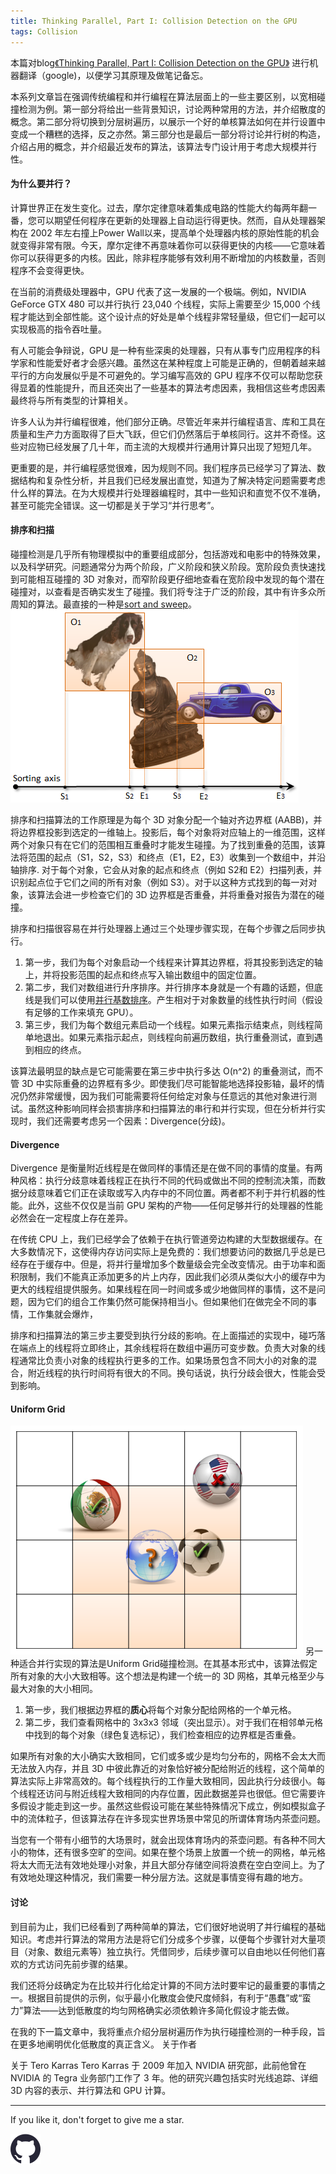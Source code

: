 ```yaml
---
title: Thinking Parallel, Part I: Collision Detection on the GPU
tags: Collision
---
```


本篇对blog[《Thinking Parallel, Part I: Collision Detection on the GPU》](https://developer.nvidia.com/blog/thinking-parallel-part-i-collision-detection-gpu/) 进行机器翻译（google)，以便学习其原理及做笔记备忘。

<!--more-->
本系列文章旨在强调传统编程和并行编程在算法层面上的一些主要区别，以宽相碰撞检测为例。第一部分将给出一些背景知识，讨论两种常用的方法，并介绍散度的概念。第二部分将切换到分层树遍历，以展示一个好的单核算法如何在并行设置中变成一个糟糕的选择，反之亦然。第三部分也是最后一部分将讨论并行树的构造，介绍占用的概念，并介绍最近发布的算法，该算法专门设计用于考虑大规模并行性。

#### 为什么要并行？
计算世界正在发生变化。过去，摩尔定律意味着集成电路的性能大约每两年翻一番，您可以期望任何程序在更新的处理器上自动运行得更快。然而，自从处理器架构在 2002 年左右撞上Power Wall以来，提高单个处理器内核的原始性能的机会就变得非常有限。今天，摩尔定律不再意味着你可以获得更快的内核——它意味着你可以获得更多的内核。因此，除非程序能够有效利用不断增加的内核数量，否则程序不会变得更快。

在当前的消费级处理器中，GPU 代表了这一发展的一个极端。例如，NVIDIA GeForce GTX 480 可以并行执行 23,040 个线程，实际上需要至少 15,000 个线程才能达到全部性能。这个设计点的好处是单个线程非常轻量级，但它们一起可以实现极高的指令吞吐量。

有人可能会争辩说，GPU 是一种有些深奥的处理器，只有从事专门应用程序的科学家和性能爱好者才会感兴趣。虽然这在某种程度上可能是正确的，但朝着越来越平行的方向发展似乎是不可避免的。学习编写高效的 GPU 程序不仅可以帮助您获得显着的性能提升，而且还突出了一些基本的算法考虑因素，我相信这些考虑因素最终将与所有类型的计算相关。

许多人认为并行编程很难，他们部分正确。尽管近年来并行编程语言、库和工具在质量和生产力方面取得了巨大飞跃，但它们仍然落后于单核同行。这并不奇怪。这些对应物已经发展了几十年，而主流的大规模并行通用计算只出现了短短几年。

更重要的是，并行编程感觉很难，因为规则不同。我们程序员已经学习了算法、数据结构和复杂性分析，并且我们已经发展出直觉，知道为了解决特定问题需要考虑什么样的算法。在为大规模并行处理器编程时，其中一些知识和直觉不仅不准确，甚至可能完全错误。这一切都是关于学习“并行思考”。

####  排序和扫描
碰撞检测是几乎所有物理模拟中的重要组成部分，包括游戏和电影中的特殊效果，以及科学研究。问题通常分为两个阶段，广义阶段和狭义阶段。宽阶段负责快速找到可能相互碰撞的 3D 对象对，而窄阶段更仔细地查看在宽阶段中发现的每个潜在碰撞对，以查看是否确实发生了碰撞。我们将专注于广泛的阶段，其中有许多众所周知的算法。最直接的一种是[sort and sweep](https://developer.nvidia.com/gpugems/gpugems3/part-v-physics-simulation/chapter-32-broad-phase-collision-detection-cuda)。
![sort and sweep](/img/assets/Collision/fig01-sort-and-sweep.png)

排序和扫描算法的工作原理是为每个 3D 对象分配一个轴对齐边界框 (AABB)，并将边界框投影到选定的一维轴上。投影后，每个对象将对应轴上的一维范围，这样两个对象只有在它们的范围相互重叠时才能发生碰撞。为了找到重叠的范围，该算法将范围的起点（S1，S2，S3）和终点（E1，E2，E3）收集到一个数组中，并沿轴排序. 对于每个对象，它会从对象的起点和终点（例如 S2和 E2）扫描列表，并识别起点位于它们之间的所有对象（例如 S3）。对于以这种方式找到的每一对对象，该算法会进一步检查它们的 3D 边界框是否重叠，并将重叠对报告为潜在的碰撞。

排序和扫描很容易在并行处理器上通过三个处理步骤实现，在每个步骤之后同步执行。
1. 第一步，我们为每个对象启动一个线程来计算其边界框，将其投影到选定的轴上，并将投影范围的起点和终点写入输出数组中的固定位置。
2. 第二步，我们对数组进行升序排序。并行排序本身就是一个有趣的话题，但底线是我们可以使用[并行基数排序](https://code.google.com/archive/p/back40computing/wikis/RadixSorting.wiki)。产生相对于对象数量的线性执行时间（假设有足够的工作来填充 GPU）。
3. 第三步，我们为每个数组元素启动一个线程。如果元素指示结束点，则线程简单地退出。如果元素指示起点，则线程向前遍历数组，执行重叠测试，直到遇到相应的终点。

该算法最明显的缺点是它可能需要在第三步中执行多达 O(n^2) 的重叠测试，而不管 3D 中实际重叠的边界框有多少。即使我们尽可能智能地选择投影轴，最坏的情况仍然非常缓慢，因为我们可能需要将任何给定对象与任意远的其他对象进行测试。虽然这种影响同样会损害排序和扫描算法的串行和并行实现，但在分析并行实现时，我们还需要考虑另一个因素：Divergence(分歧)。


#### Divergence 
Divergence 是衡量附近线程是在做同样的事情还是在做不同的事情的度量。有两种风格：执行分歧意味着线程正在执行不同的代码或做出不同的控制流决策，而数据分歧意味着它们正在读取或写入内存中的不同位置。两者都不利于并行机器的性能。此外，这些不仅仅是当前 GPU 架构的产物——任何足够并行的处理器的性能必然会在一定程度上存在差异。

在传统 CPU 上，我们已经学会了依赖于在执行管道旁边构建的大型数据缓存。在大多数情况下，这使得内存访问实际上是免费的：我们想要访问的数据几乎总是已经存在于缓存中。但是，将并行量增加多个数量级会完全改变情况。由于功率和面积限制，我们不能真正添加​​更多的片上内存，因此我们必须从类似大小的缓存中为更大的线程组提供服务。如果线程在同一时间或多或少地做同样的事情，这不是问题，因为它们的组合工作集仍然可能保持相当小。但如果他们在做完全不同的事情，工作集就会爆炸，

排序和扫描算法的第三步主要受到执行分歧的影响。在上面描述的实现中，碰巧落在端点上的线程将立即终止，其余线程将在数组中遍历可变步数。负责大对象的线程通常比负责小对象的线程执行更多的工作。如果场景包含不同大小的对象的混合，附近线程的执行时间将有很大的不同。换句话说，执行分歧会很大，性能会受到影响。

#### Uniform Grid
![Uniform Grid](/img/assets/Collision/fig02-uniform-grid.png)
另一种适合并行实现的算法是Uniform Grid碰撞检测。在其基本形式中，该算法假定所有对象的大小大致相等。这个想法是构建一个统一的 3D 网格，其单元格至少与最大对象的大小相同。
1. 第一步，我们根据边界框的**质心**将每个对象分配给网格的一个单元格。
2. 第二步，我们查看网格中的 3x3x3 邻域（突出显示）。对于我们在相邻单元格中找到的每个对象（绿色复选标记），我们检查相应的边界框是否重叠。

如果所有对象的大小确实大致相同，它们或多或少是均匀分布的，网格不会太大而无法放入内存，并且 3D 中彼此靠近的对象恰好被分配给附近的线程，这个简单的算法实际上非常高效的。每个线程执行的工作量大致相同，因此执行分歧很小。每个线程还访问与附近线程大致相同的内存位置，因此数据差异也很低。但它需要许多假设才能走到这一步。虽然这些假设可能在某些特殊情况下成立，例如模拟盒子中的流体粒子，但该算法存在许多现实世界场景中常见的所谓体育场内茶壶问题。

当您有一个带有小细节的大场景时，就会出现体育场内的茶壶问题。有各种不同大小的物体，还有很多空旷的空间。如果在整个场景上放置一个统一的网格，单元格将太大而无法有效地处理小对象，并且大部分存储空间将浪费在空白空间上。为了有效地处理这种情况，我们需要一种分层方法。这就是事情变得有趣的地方。

#### 讨论
到目前为止，我们已经看到了两种简单的算法，它们很好地说明了并行编程的基础知识。考虑并行算法的常用方法是将它们分成多个步骤，以便每个步骤针对大量项目（对象、数组元素等）独立执行。凭借同步，后续步骤可以自由地以任何他们喜欢的方式访问先前步骤的结果。

我们还将分歧确定为在比较并行化给定计算的不同方法时要牢记的最重要的事情之一。根据目前提供的示例，似乎最小化散度会使尺度倾斜，有利于“愚蠢”或“蛮力”算法——达到低散度的均匀网格确实必须依赖许多简化假设才能去做。

在我的下一篇文章中，我将重点介绍分层树遍历作为执行碰撞检测的一种手段，旨在更多地阐明优化低散度的真正含义。
关于作者

关于 Tero Karras
Tero Karras 于 2009 年加入 NVIDIA 研究部，此前他曾在 NVIDIA 的 Tegra 业务部门工作了 3 年。他的研究兴趣包括实时光线追踪、详细 3D 内容的表示、并行算法和 GPU 计算。

---
If you like it, don't forget to give me a star.

[![Star This Project](/img/assets/github.svg)](https://github.com/fwzhuang/fwzhuang.github.io)